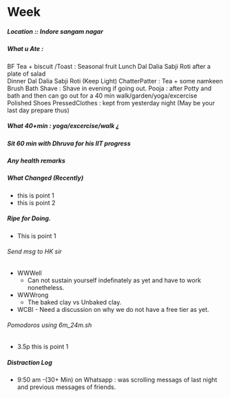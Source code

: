 # Week 
##### Location :: Indore sangam nagar 
##### What u Ate : 
  BF Tea + biscuit /Toast  : Seasonal fruit 
  Lunch   Dal Dalia Sabji Roti after a plate of salad  
  Dinner Dal Dalia Sabji Roti  (Keep Light) 
  ChatterPatter  : Tea + some namkeen  
Brush Bath Shave : Shave in evening if going out. 
Pooja : after Potty and bath and then can go out for a 40 min walk/garden/yoga/excercise   
Polished Shoes PressedClothes : kept from yesterday night (May be your last day prepare thus) 
##### What 40+min : yoga/excercise/walk ¿
##### Sit  60 min with Dhruva for his IIT progress 
##### Any health remarks 
##### What Changed (Recently) 
* this is point 1
* this is point 2  

##### Ripe for Doing. 
- This is point 1 
###### Send msg to HK sir 
  - WWWell
    - Can not sustain yourself indefinately as yet and have to work nonetheless.      
  - WWWrong 
    - The baked clay vs Unbaked clay. 
  -  WCBI 
    -  Need a discussion on why we do not have a free tier as yet.  
###### Pomodoros using 6m_24m.sh 
- 3.5p this is point 1 
##### Distraction Log 
- 9:50 am -(30+ Min) on Whatsapp : was scrolling messags of last night and previous messages of friends. 


